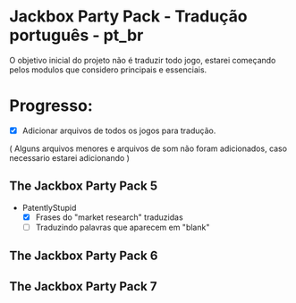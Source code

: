 # Jackbox Party Pack - Tradução português - pt_br

O objetivo inicial do projeto não é traduzir todo jogo, estarei começando pelos modulos que considero principais e essenciais.


# Progresso:

- [x] Adicionar arquivos de todos os jogos para tradução.

( Alguns arquivos menores e arquivos de som não foram adicionados, caso necessario estarei adicionando )

## The Jackbox Party Pack 5
 - PatentlyStupid 
   - [x] Frases do "market research" traduzidas
   - [ ] Traduzindo palavras que aparecem em "blank"

## The Jackbox Party Pack 6

## The Jackbox Party Pack 7
